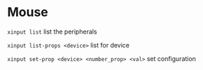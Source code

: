 # Mouse

`xinput list` list the peripherals

`xinput list-props <device>` list for device

`xinput set-prop <device> <number_prop> <val>` set configuration

